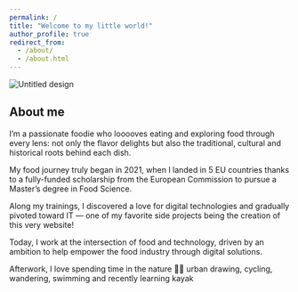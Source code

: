 ```yaml
---
permalink: /
title: "Welcome to my little world!"
author_profile: true
redirect_from: 
  - /about/
  - /about.html
---
```


![Untitled design](https://github.com/user-attachments/assets/9c4ab4fe-eb3b-4178-894c-fc1dc87164fd)

About me
------
I’m a passionate foodie who looooves eating and exploring food through every lens: not only the flavor delights but also the traditional, cultural and historical roots behind each dish.

My food journey truly began in 2021, when I landed in 5 EU countries thanks to a fully-funded scholarship from the European Commission to pursue a Master’s degree in Food Science.

Along my trainings, I discovered a love for digital technologies and gradually pivoted toward IT — one of my favorite side projects being the creation of this very website!

Today, I work at the intersection of food and technology, driven by an ambition to help empower the food industry through digital solutions.

Afterwork, I love spending time in the nature 🌳🌴 urban drawing, cycling, wandering, swimming and recently learning kayak
